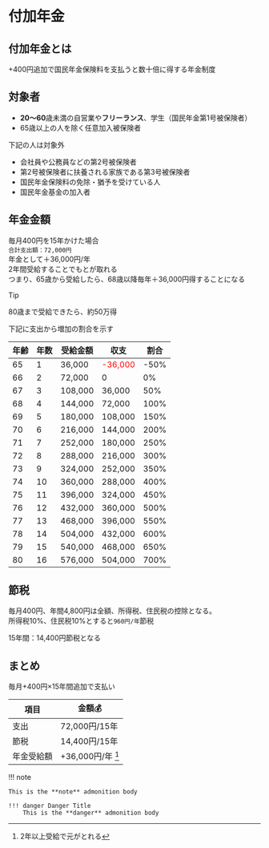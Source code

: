 # 付加年金

## 付加年金とは

+400円追加で国民年金保険料を支払うと数十倍に得する年金制度

## 対象者

- **20〜60**歳未満の自営業や**フリーランス**、学生（国民年金第1号被保険者）
- 65歳以上の人を除く任意加入被保険者

下記の人は対象外

- 会社員や公務員などの第2号被保険者
- 第2号被保険者に扶養される家族である第3号被保険者
- 国民年金保険料の免除・猶予を受けている人
- 国民年金基金の加入者

## 年金金額

毎月400円を15年かけた場合  
`合計支出額：72,000円`  
年金として＋36,000円/年  
2年間受給することでもとが取れる  
つまり、65歳から受給したら、68歳以降毎年＋36,000円得することになる

> [!TIP]
> 80歳まで受給できたら、約50万得

下記に支出から増加の割合を示す

| 年齢 | 年数 | 受給金額 | 収支 | 割合 |
|---|---|---|---|---|
| 65 | 1 | 36,000 | <font color='red'>-36,000</font> | -50% |
| 66 | 2 | 72,000 | 0 | 0% |
| 67 | 3 | 108,000 | 36,000 | 50% |
| 68 | 4 | 144,000 | 72,000 | 100% |
| 69 | 5 | 180,000 | 108,000 | 150% |
| 70 | 6 | 216,000 | 144,000 | 200% |
| 71 | 7 | 252,000 | 180,000 | 250% |
| 72 | 8 | 288,000 | 216,000 | 300% |
| 73 | 9 | 324,000 | 252,000 | 350% |
| 74 | 10 | 360,000 | 288,000 | 400% |
| 75 | 11 | 396,000 | 324,000 | 450% |
| 76 | 12 | 432,000 | 360,000 | 500% |
| 77 | 13 | 468,000 | 396,000 | 550% |
| 78 | 14 | 504,000 | 432,000 | 600% |
| 79 | 15 | 540,000 | 468,000 | 650% |
| 80 | 16 | 576,000 | 504,000 | 700% |

## 節税

毎月400円、年間4,800円は全額、所得税、住民税の控除となる。  
所得税10%、住民税10%とすると`960円/年`節税  

15年間：14,400円節税となる

## まとめ

毎月+400円×15年間追加で支払い

項目 | 金額💰
------- | -------
支出 | 72,000円/15年
節税 | 14,400円/15年
年金受給額 | +36,000円/年 [^1]

[^1]: 2年以上受給で元がとれる

!!! note

    This is the **note** admonition body

    !!! danger Danger Title
        This is the **danger** admonition body
